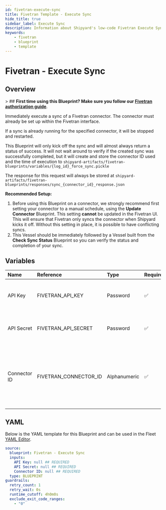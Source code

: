 ```yaml
---
id: fivetran-execute-sync
title: Fivetran Template - Execute Sync
hide_title: true
sidebar_label: Execute Sync
description: Information about Shipyard's low-code Fivetran Execute Sync blueprint. Execute a sync against an existing connector in the Fivetran interface without waiting for results.
keywords:
    - fivetran
    - blueprint
    - template
---
```


# Fivetran - Execute Sync

## Overview

&gt; ## **First time using this Blueprint? Make sure you follow our [Fivetran authorization guide](https://www.shipyardapp.com/docs/blueprint-library/fivetran/fivetran-authorization/)**.

Immediately execute a sync of a Fivetran connector. The connector must already be set up within the Fivetran interface.

If a sync is already running for the specified connector, it will be stopped and restarted.

This Blueprint will only kick off the sync and will almost always return a status of success. It will not wait around to verify if the created sync was successfully completed, but it will create and store the connector ID used and the time of execution to `shipyard-artifacts/fivetran-blueprints/variables/{log_id}_force_sync.pickle`

The response for this request will always be stored at `shipyard-artifacts/fivetran-blueprints/responses/sync_{connector_id}_response.json`

**Recommended Setup:**

1. Before using this Blueprint on a connector, we strongly recommend first setting your connector to a manual schedule, using the **Update Connector** Blueprint. This setting **cannot** be updated in the Fivetran UI. This will ensure that Fivetran only syncs the connector when Shipyard kicks it off. Without this setting in place, it is possible to have conflicting syncs.
2. This Vessel should be immediately followed by a Vessel built from the **Check Sync Status** Blueprint so you can verify the status and completion of your sync.



## Variables

| Name | Reference | Type | Required | Default | Options | Description |
|:---|:---|:---|:---|:---|:---|:---|
| API Key | FIVETRAN_API_KEY | Password | :white_check_mark: | - | - | Your account&#39;s unique API Key for Fivetran. |
| API Secret | FIVETRAN_API_SECRET | Password | :white_check_mark: | - | - | Your account&#39;s unique API Secret for Fivetran. |
| Connector ID | FIVETRAN_CONNECTOR_ID | Alphanumeric | :white_check_mark: | - | - | The unique ID associated with a connector. Typically two words separated by an underscore. |


## YAML

Below is the YAML template for this Blueprint and can be used in the Fleet [YAML Editor](../../reference/fleets.md#yaml-editor).

```yaml
source:
  blueprint: Fivetran - Execute Sync
  inputs:
    API Key: null ## REQUIRED
    API Secret: null ## REQUIRED
    Connector ID: null ## REQUIRED
  type: BLUEPRINT
guardrails:
  retry_count: 1
  retry_wait: 0s
  runtime_cutoff: 4h0m0s
  exclude_exit_code_ranges:
    - "0"
```
